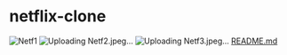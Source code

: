 # netflix-clone
![Netf1](https://github.com/codervipsingh/netflix-clone/assets/120233689/3f32b6ec-d09e-453c-a512-e42fab7e9b2d)
![Uploading Netf2.jpeg…]()
![Uploading Netf3.jpeg…]()
[README.md](https://github.com/codervipsingh/netflix-clone/files/12486849/README.md)
